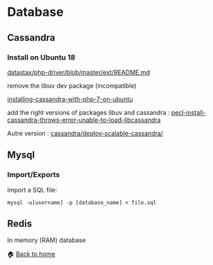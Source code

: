 Database
======

Cassandra
------

### Install on Ubuntu 18

[datastax/php-driver/blob/master/ext/README.md](https://github.com/datastax/php-driver/blob/master/ext/README.md)

remove the libuv dev package (incompatible)

[installing-cassandra-with-php-7-on-ubuntu](https://www.jimwestergren.com/installing-cassandra-with-php-7-on-ubuntu)

add the right versions of packages libuv and cassandra : 
[pecl-install-cassandra-throws-error-unable-to-load-libcassandra](https://stackoverflow.com/questions/32997871/pecl-install-cassandra-throws-error-unable-to-load-libcassandra)

Autre version :
[cassandra/deploy-scalable-cassandra/](https://www.linode.com/docs/databases/cassandra/deploy-scalable-cassandra/)


Mysql
------

### Import/Exports

Import a SQL file:
```
mysql -u[username] -p [database_name] < file.sql
```



Redis
------

In memory (RAM) database


:house: [Back to home](../../)